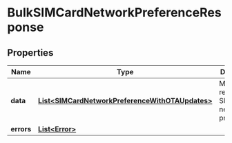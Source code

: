 

# BulkSIMCardNetworkPreferenceResponse


## Properties

Name | Type | Description | Notes
------------ | ------------- | ------------- | -------------
**data** | [**List&lt;SIMCardNetworkPreferenceWithOTAUpdates&gt;**](SIMCardNetworkPreferenceWithOTAUpdates.md) | Multi requested SIM cards network preferences. |  [optional]
**errors** | [**List&lt;Error&gt;**](Error.md) |  |  [optional]




